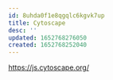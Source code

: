 ```yaml
---
id: 8uhda0f1e8qgqlc6kgvk7up
title: Cytoscape
desc: ''
updated: 1652768276050
created: 1652768252040
---
```



https://js.cytoscape.org/


